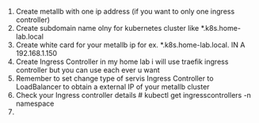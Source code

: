 1. Create metallb with one ip address (if you want to only one ingress controller)
2. Create subdomain name olny for kubernetes cluster like *.k8s.home-lab.local
3. Create white card for your metallb ip for ex.  *.k8s.home-lab.local.      IN      A       192.168.1.150
4. Create Ingress Controller in my home lab i will use traefik ingress controller but you can use each ever u want
5. Remember to set change type of servis Ingress Controller to LoadBalancer to obtain a external IP of your metallb cluster
6. Check your Ingress controller details        # kubectl get ingresscontrollers -n namespace
7. 